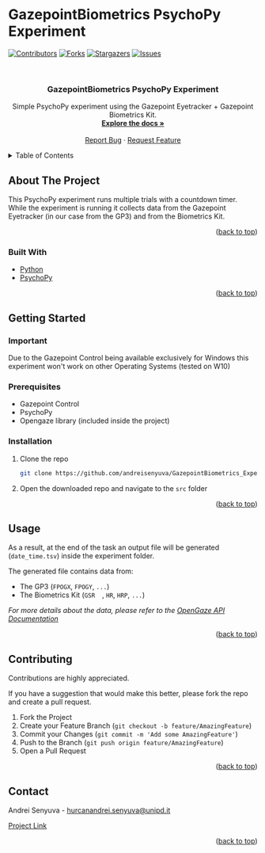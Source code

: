 # GazepointBiometrics PsychoPy Experiment
<div id="top"></div>

<!-- PROJECT SHIELDS -->

[![Contributors][contributors-shield]][contributors-url]
[![Forks][forks-shield]][forks-url]
[![Stargazers][stars-shield]][stars-url]
[![Issues][issues-shield]][issues-url]

<br />
<div align="center">
<h3 align="center">GazepointBiometrics PsychoPy Experiment</h3>
  <p align="center">
    Simple PsychoPy experiment using the Gazepoint Eyetracker + Gazepoint Biometrics Kit.
    <br />
    <a href="https://www.gazept.com/downloads/"><strong>Explore the docs »</strong></a>
    <br />
    <br />
    <a href="https://github.com/andreisenyuva/GazepointBiometrics_Experiment/issues">Report Bug</a>
    ·
    <a href="https://github.com/andreisenyuva/GazepointBiometrics_Experiment/issues">Request Feature</a>
  </p>
</div>



<!-- TABLE OF CONTENTS -->
<details>
  <summary>Table of Contents</summary>
  <ol>
    <li>
      <a href="#about-the-project">About The Project</a>
      <ul>
        <li><a href="#built-with">Built With</a></li>
      </ul>
    </li>
    <li>
      <a href="#getting-started">Getting Started</a>
      <ul>
        <li><a href="#prerequisites">Prerequisites</a></li>
        <li><a href="#installation">Installation</a></li>
      </ul>
    </li>
    <li><a href="#usage">Usage</a></li>
    <li><a href="#contributing">Contributing</a></li>
    <li><a href="#contact">Contact</a></li>
    <li><a href="#acknowledgments">Acknowledgments</a></li>
  </ol>
</details>



<!-- ABOUT THE PROJECT -->
## About The Project

This PsychoPy experiment runs multiple trials with a countdown timer. <br>
While the experiment is running it collects data from the Gazepoint Eyetracker (in our case from the GP3) and from the Biometrics Kit.


<p align="right">(<a href="#top">back to top</a>)</p>


### Built With

* [Python](https://www.python.org/)
* [PsychoPy](https://www.psychopy.org/)

<p align="right">(<a href="#top">back to top</a>)</p>


<!-- GETTING STARTED -->
## Getting Started

### Important

Due to the Gazepoint Control being available exclusively for Windows this experiment won't work on other Operating Systems (tested on W10)

### Prerequisites

* Gazepoint Control
* PsychoPy
* Opengaze library (included inside the project)


### Installation

1. Clone the repo
   ```sh
   git clone https://github.com/andreisenyuva/GazepointBiometrics_Experiment.git
   ```
2. Open the downloaded repo and navigate to the `src` folder

<p align="right">(<a href="#top">back to top</a>)</p>



<!-- USAGE EXAMPLES -->
## Usage

As a result, at the end of the task an output file will be generated (`date_time.tsv`) inside the experiment folder.

The generated file contains data from:<br>
* The GP3 (`FPOGX`, `FPOGY`, `...`)
* The Biometrics Kit (`GSR	`, `HR`, `HRP`, `...`)

_For more details about the data, please refer to the [OpenGaze API Documentation](https://www.gazept.com/downloads/)_

<p align="right">(<a href="#top">back to top</a>)</p>

<!-- CONTRIBUTING -->
## Contributing

Contributions are highly appreciated.

If you have a suggestion that would make this better, please fork the repo and create a pull request.

1. Fork the Project
2. Create your Feature Branch (`git checkout -b feature/AmazingFeature`)
3. Commit your Changes (`git commit -m 'Add some AmazingFeature'`)
4. Push to the Branch (`git push origin feature/AmazingFeature`)
5. Open a Pull Request

<p align="right">(<a href="#top">back to top</a>)</p>

<!-- CONTACT -->
## Contact

Andrei Senyuva - hurcanandrei.senyuva@unipd.it

[Project Link](https://github.com/andreisenyuva/GazepointBiometrics_Experiment)

<p align="right">(<a href="#top">back to top</a>)</p>


<!-- MARKDOWN LINKS & IMAGES -->
<!-- https://www.markdownguide.org/basic-syntax/#reference-style-links -->
[contributors-shield]: https://img.shields.io/github/contributors/andreisenyuva/GazePointBiometrics_Experiment.svg?style=for-the-badge
[contributors-url]: https://github.com/andreisenyuva/GazePointBiometrics_Experiment/graphs/contributors
[forks-shield]: https://img.shields.io/github/forks/andreisenyuva/GazePointBiometrics_Experiment.svg?style=for-the-badge
[forks-url]: https://github.com/andreisenyuva/GazePointBiometrics_Experiment/network/members
[stars-shield]: https://img.shields.io/github/stars/andreisenyuva/GazePointBiometrics_Experiment.svg?style=for-the-badge
[stars-url]: https://github.com/andreisenyuva/GazePointBiometrics_Experiment/stargazers
[issues-shield]: https://img.shields.io/github/issues/andreisenyuva/GazePointBiometrics_Experiment.svg?style=for-the-badge
[issues-url]: https://github.com/andreisenyuva/GazePointBiometrics_Experiment/issues
[product-screenshot]: images/screenshot.png
